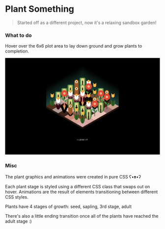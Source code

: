 # Plant Something
> Started off as a different project, now it's a relaxing sandbox garden!

### What to do
Hover over the 6x6 plot area to lay down ground and grow plants to completion.

![Screenshot of Plant Something](https://github.com/songeunyou/plant-something/blob/master/plant-something-endscreen-alternate.png)

### Misc
The plant graphics and animations were created in pure CSS ʕ•ᴥ•ʔ

Each plant stage is styled using a different CSS class that swaps out on hover. Animations are the result of elements transitioning between different CSS styles.

Plants have 4 stages of growth: seed, sapling, 3rd stage, adult

There's also a little ending transition once all of the plants have reached the adult stage :)
